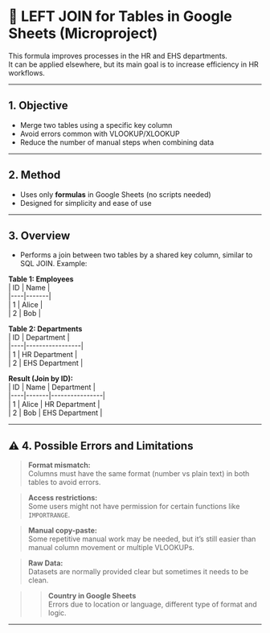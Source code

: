 # 🔗 LEFT JOIN for Tables in Google Sheets (Microproject)

This formula improves processes in the HR and EHS departments.  
It can be applied elsewhere, but its main goal is to increase efficiency in HR workflows.

---

##  1. Objective

- Merge two tables using a specific key column  
- Avoid errors common with VLOOKUP/XLOOKUP  
- Reduce the number of manual steps when combining data

---

##  2. Method

- Uses only **formulas** in Google Sheets (no scripts needed)  
- Designed for simplicity and ease of use

---

##  3. Overview

- Performs a join between two tables by a shared key column, similar to SQL JOIN. Example:

**Table 1: Employees**  
| ID | Name  |  
|----|-------|  
| 1  | Alice |  
| 2  | Bob   |  

**Table 2: Departments**  
| ID | Department      |  
|----|-----------------|  
| 1  | HR Department   |  
| 2  | EHS Department  |  

**Result (Join by ID):**  
| ID | Name  | Department     |  
|----|-------|----------------|  
| 1  | Alice | HR Department  |  
| 2  | Bob   | EHS Department |

---

## ⚠️ 4. Possible Errors and Limitations

> **Format mismatch:**  
> Columns must have the same format (number vs plain text) in both tables to avoid errors.  

> **Access restrictions:**  
> Some users might not have permission for certain functions like `IMPORTRANGE`.  

> **Manual copy-paste:**  
> Some repetitive manual work may be needed, but it’s still easier than manual column movement or multiple VLOOKUPs.

> **Raw Data:**  
> Datasets are normally provided clear but sometimes it needs to be clean.

> > **Country in Google Sheets**  
> Errors due to location or language, different type of format and logic. 
---
